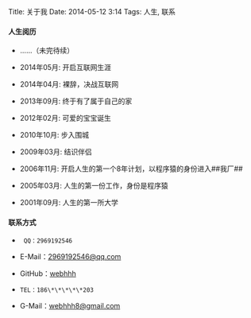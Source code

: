 Title: 关于我
Date: 2014-05-12 3:14
Tags: 人生, 联系


#### **人生阅历**

*  ......（未完待续）

*  2014年05月: 开启互联网生涯

*  2014年04月: 裸辞，决战互联网

*  2013年09月: 终于有了属于自己的家

*  2012年02月: 可爱的宝宝诞生

*  2010年10月: 步入围城

*  2009年03月: 结识伴侣

*  2006年11月: 开启人生的第一个8年计划，以程序猿的身份进入##我厂##

*  2005年03月: 人生的第一份工作，身份是程序猿

*  2001年09月: 人生的第一所大学


#### **联系方式**

*      QQ：2969192546

*  E-Mail：2969192546@qq.com

*  GitHub：[webhhh](https://github.com/webhhh)

*     TEL：186\*\*\*\*\*203

*  G-Mail：webhhh8@gmail.com 




